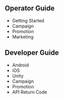 

## Operator Guide
- Getting Started
- Campaign 
- Promotion 
- Marketing

## Developer Guide
- Android 
- iOS 
- Unity 
- Campaign
- Promotion 
- API Return Code
